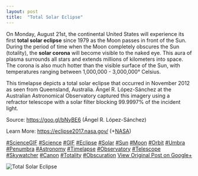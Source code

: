 ```yaml
---
layout: post
title:  "Total Solar Eclipse"
---
```


On Monday, August 21st, the continental United States will experience its first **total solar eclipse** since 1979 as the Moon passes in front of the Sun. During the period of time when the Moon completely obscures the Sun (totality), the **solar corona** will become visible to the naked eye. This aura of plasma surrounds all stars and extends millions of kilometers into space. The corona is also much hotter than the visible surface of the Sun, with temperatures ranging between 1,000,000 - 3,000,000° Celsius.  
  
This timelapse depicts a total solar eclipse that occurred in November 2012 as seen from Queensland, Australia. Ángel R. López-Sánchez at the Australian Astronomical Observatory captured this imagery using a refractor telescope with a solar filter blocking 99.9997% of the incident light.  
  
Source: <https://goo.gl/bNyBE6> (Ángel R. López-Sánchez)  
  
Learn More: <https://eclipse2017.nasa.gov/> (+[NASA](https://plus.google.com/102371865054310418159))  
  
[#ScienceGIF](https://plus.google.com/s/%23ScienceGIF/posts) [#Science](https://plus.google.com/s/%23Science/posts) [#GIF](https://plus.google.com/s/%23GIF/posts) [#Eclipse](https://plus.google.com/s/%23Eclipse/posts) [#Solar](https://plus.google.com/s/%23Solar/posts) [#Sun](https://plus.google.com/s/%23Sun/posts) [#Moon](https://plus.google.com/s/%23Moon/posts) [#Orbit](https://plus.google.com/s/%23Orbit/posts) [#Umbra](https://plus.google.com/s/%23Umbra/posts) [#Penumbra](https://plus.google.com/s/%23Penumbra/posts) [#Astronomy](https://plus.google.com/s/%23Astronomy/posts) [#Timelapse](https://plus.google.com/s/%23Timelapse/posts) [#Observatory](https://plus.google.com/s/%23Observatory/posts) [#Telescope](https://plus.google.com/s/%23Telescope/posts) [#Skywatcher](https://plus.google.com/s/%23Skywatcher/posts) [#Canon](https://plus.google.com/s/%23Canon/posts) [#Totality](https://plus.google.com/s/%23Totality/posts) [#Obscuration](https://plus.google.com/s/%23Obscuration/posts)
[View Original Post on Google+](https://plus.google.com/+ColinSullender/posts/4VaWBD5Tptk)

![Total Solar Eclipse](/assets/img/2017-08-19-Total-Solar-Eclipse.gif)
